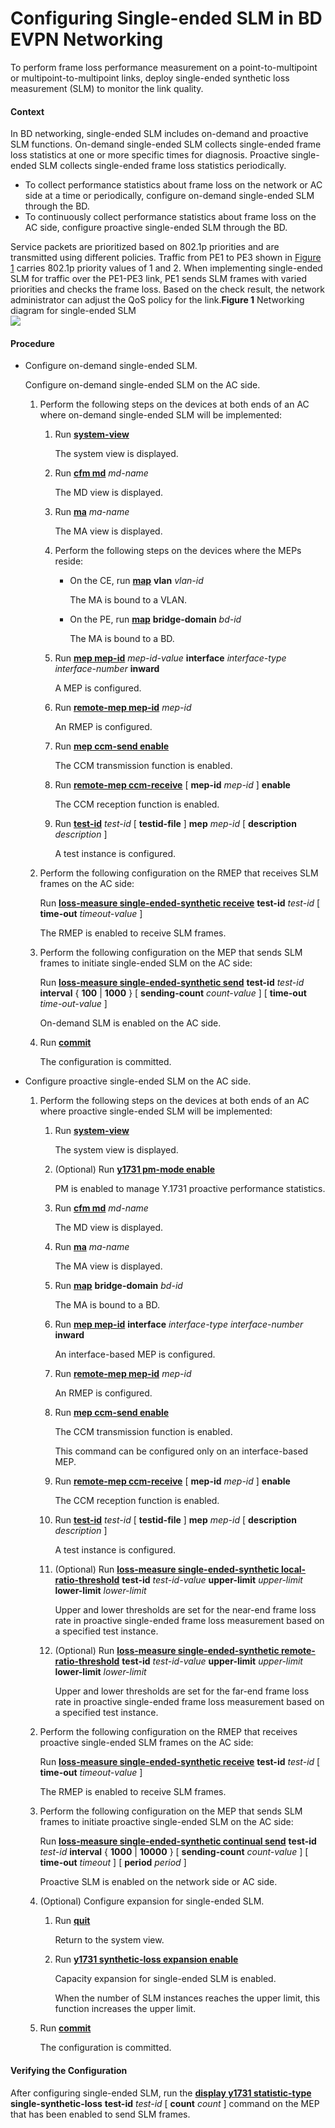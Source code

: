 Configuring Single-ended SLM in BD EVPN Networking
==================================================

To perform frame loss performance measurement on a point-to-multipoint or multipoint-to-multipoint links, deploy single-ended synthetic loss measurement (SLM) to monitor the link quality.

#### Context

In BD networking, single-ended SLM includes on-demand and proactive SLM functions. On-demand single-ended SLM collects single-ended frame loss statistics at one or more specific times for diagnosis. Proactive single-ended SLM collects single-ended frame loss statistics periodically.

* To collect performance statistics about frame loss on the network or AC side at a time or periodically, configure on-demand single-ended SLM through the BD.
* To continuously collect performance statistics about frame loss on the AC side, configure proactive single-ended SLM through the BD.

Service packets are prioritized based on 802.1p priorities and are transmitted using different policies. Traffic from PE1 to PE3 shown in [Figure 1](#EN-US_TASK_0172362144__fig1282413014478) carries 802.1p priority values of 1 and 2. When implementing single-ended SLM for traffic over the PE1-PE3 link, PE1 sends SLM frames with varied priorities and checks the frame loss. Based on the check result, the network administrator can adjust the QoS policy for the link.**Figure 1** Networking diagram for single-ended SLM  
![](figure/en-us_image_0000001525878505.png)


#### Procedure

* Configure on-demand single-ended SLM.
  
  
  
  Configure on-demand single-ended SLM on the AC side.
  
  1. Perform the following steps on the devices at both ends of an AC where on-demand single-ended SLM will be implemented:
     
     1. Run [**system-view**](cmdqueryname=system-view)
        
        The system view is displayed.
     2. Run [**cfm md**](cmdqueryname=cfm+md) *md-name*
        
        The MD view is displayed.
     3. Run [**ma**](cmdqueryname=ma) *ma-name*
        
        The MA view is displayed.
     4. Perform the following steps on the devices where the MEPs reside:
        
        + On the CE, run [**map**](cmdqueryname=map) **vlan** *vlan-id*
          
          The MA is bound to a VLAN.
        + On the PE, run [**map**](cmdqueryname=map) **bridge-domain** *bd-id*
          
          The MA is bound to a BD.
     5. Run [**mep mep-id**](cmdqueryname=mep+mep-id) *mep-id-value* **interface** *interface-type interface-number* **inward**
        
        A MEP is configured.
     6. Run [**remote-mep mep-id**](cmdqueryname=remote-mep+mep-id) *mep-id*
        
        An RMEP is configured.
     7. Run [**mep ccm-send enable**](cmdqueryname=mep+ccm-send+enable)
        
        The CCM transmission function is enabled.
     8. Run [**remote-mep ccm-receive**](cmdqueryname=remote-mep+ccm-receive) [ **mep-id** *mep-id* ] **enable**
        
        The CCM reception function is enabled.
     9. Run [**test-id**](cmdqueryname=test-id) *test-id* [ **testid-file** ] **mep** *mep-id* [ **description** *description* ]
        
        A test instance is configured.
  2. Perform the following configuration on the RMEP that receives SLM frames on the AC side:
     
     Run [**loss-measure single-ended-synthetic receive**](cmdqueryname=loss-measure+single-ended-synthetic+receive) **test-id** *test-id* [ **time-out** *timeout-value* ]
     
     The RMEP is enabled to receive SLM frames.
  3. Perform the following configuration on the MEP that sends SLM frames to initiate single-ended SLM on the AC side:
     
     Run [**loss-measure single-ended-synthetic send**](cmdqueryname=loss-measure+single-ended-synthetic+send) **test-id** *test-id* **interval** { **100** | **1000** } [ **sending-count** *count-value* ] [ **time-out** *time-out-value* ]
     
     On-demand SLM is enabled on the AC side.
  4. Run [**commit**](cmdqueryname=commit)
     
     The configuration is committed.
* Configure proactive single-ended SLM on the AC side.
  
  
  1. Perform the following steps on the devices at both ends of an AC where proactive single-ended SLM will be implemented:
     
     1. Run [**system-view**](cmdqueryname=system-view)
        
        The system view is displayed.
     2. (Optional) Run [**y1731 pm-mode enable**](cmdqueryname=y1731+pm-mode+enable)
        
        PM is enabled to manage Y.1731 proactive performance statistics.
     3. Run [**cfm md**](cmdqueryname=cfm+md) *md-name*
        
        The MD view is displayed.
     4. Run [**ma**](cmdqueryname=ma) *ma-name*
        
        The MA view is displayed.
     5. Run [**map**](cmdqueryname=map) **bridge-domain** *bd-id*
        
        The MA is bound to a BD.
     6. Run [**mep mep-id**](cmdqueryname=mep+mep-id) **interface** *interface-type interface-number* **inward**
        
        An interface-based MEP is configured.
     7. Run [**remote-mep mep-id**](cmdqueryname=remote-mep+mep-id) *mep-id*
        
        An RMEP is configured.
     8. Run [**mep ccm-send enable**](cmdqueryname=mep+ccm-send+enable)
        
        The CCM transmission function is enabled.
        
        This command can be configured only on an interface-based MEP.
     9. Run [**remote-mep ccm-receive**](cmdqueryname=remote-mep+ccm-receive) [ **mep-id** *mep-id* ] **enable**
        
        The CCM reception function is enabled.
     10. Run [**test-id**](cmdqueryname=test-id) *test-id* [ **testid-file** ] **mep** *mep-id* [ **description** *description* ]
         
         A test instance is configured.
     11. (Optional) Run [**loss-measure single-ended-synthetic local-ratio-threshold**](cmdqueryname=loss-measure+single-ended-synthetic+local-ratio-threshold) **test-id** *test-id-value* **upper-limit** *upper-limit* **lower-limit** *lower-limit*
         
         Upper and lower thresholds are set for the near-end frame loss rate in proactive single-ended frame loss measurement based on a specified test instance.
     12. (Optional) Run [**loss-measure single-ended-synthetic remote-ratio-threshold**](cmdqueryname=loss-measure+single-ended-synthetic+remote-ratio-threshold) **test-id** *test-id-value* **upper-limit** *upper-limit* **lower-limit** *lower-limit*
         
         Upper and lower thresholds are set for the far-end frame loss rate in proactive single-ended frame loss measurement based on a specified test instance.
  2. Perform the following configuration on the RMEP that receives proactive single-ended SLM frames on the AC side:
     
     Run [**loss-measure single-ended-synthetic receive**](cmdqueryname=loss-measure+single-ended-synthetic+receive) **test-id** *test-id* [ **time-out** *timeout-value* ]
     
     The RMEP is enabled to receive SLM frames.
  3. Perform the following configuration on the MEP that sends SLM frames to initiate proactive single-ended SLM on the AC side:
     
     Run [**loss-measure single-ended-synthetic continual send**](cmdqueryname=loss-measure+single-ended-synthetic+continual+send) **test-id** *test-id* **interval** { **1000** | **10000** } [ **sending-count** *count-value* ] [ **time-out** *timeout* ] [ **period** *period* ]
     
     Proactive SLM is enabled on the network side or AC side.
  4. (Optional) Configure expansion for single-ended SLM.
     1. Run [**quit**](cmdqueryname=quit)
        
        Return to the system view.
     2. Run [**y1731 synthetic-loss expansion enable**](cmdqueryname=y1731+synthetic-loss+expansion+enable)
        
        Capacity expansion for single-ended SLM is enabled.
        
        When the number of SLM instances reaches the upper limit, this function increases the upper limit.
  5. Run [**commit**](cmdqueryname=commit)
     
     The configuration is committed.

#### Verifying the Configuration

After configuring single-ended SLM, run the [**display y1731 statistic-type**](cmdqueryname=display+y1731+statistic-type) **single-synthetic-loss** **test-id** *test-id* [ **count** *count* ] command on the MEP that has been enabled to send SLM frames.